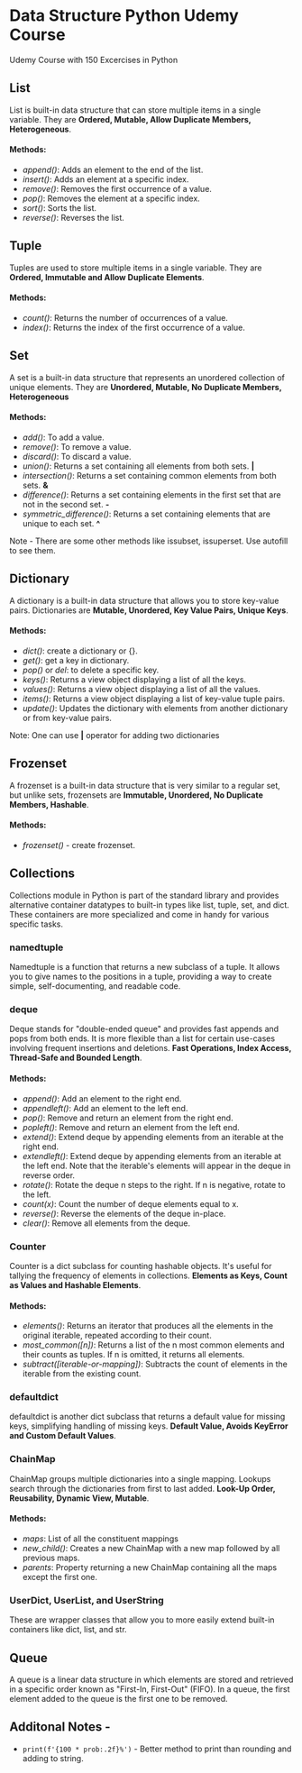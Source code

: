 # Data Structure Python Udemy Course
 Udemy Course with 150 Excercises in Python

## List 

List is built-in data structure that can store multiple items in a single variable. They are **Ordered, Mutable, Allow Duplicate Members, Heterogeneous**. 

#### Methods:
- *append()*: Adds an element to the end of the list.
- *insert()*: Adds an element at a specific index.
- *remove()*: Removes the first occurrence of a value.
- *pop()*: Removes the element at a specific index.
- *sort()*: Sorts the list.
- *reverse()*: Reverses the list.

## Tuple 

Tuples are used to store multiple items in a single variable. They are **Ordered, Immutable and Allow Duplicate Elements**.

#### Methods:
- *count()*: Returns the number of occurrences of a value.
- *index()*: Returns the index of the first occurrence of a value.

## Set

A set is a built-in data structure that represents an unordered collection of unique elements. They are **Unordered, Mutable, No Duplicate Members, Heterogeneous**

#### Methods:
- *add()*: To add a value.
- *remove()*: To remove a value.
- *discard()*: To discard a value.
- *union()*: Returns a set containing all elements from both sets. **|**
- *intersection()*: Returns a set containing common elements from both sets. **&**
- *difference()*: Returns a set containing elements in the first set that are not in the second set. **-**
- *symmetric_difference()*: Returns a set containing elements that are unique to each set. **^**

Note - There are some other methods like issubset, issuperset. Use autofill to see them.

## Dictionary

A dictionary is a built-in data structure that allows you to store key-value pairs. Dictionaries are **Mutable, Unordered, Key Value Pairs, Unique Keys**.

#### Methods:
- *dict()*: create a dictionary or {}.
- *get()*: get a key in dictionary.
- *pop()* or *del*: to delete a specific key.
- *keys()*: Returns a view object displaying a list of all the keys.
- *values()*: Returns a view object displaying a list of all the values.
- *items()*: Returns a view object displaying a list of key-value tuple pairs.
- *update()*: Updates the dictionary with elements from another dictionary or from key-value pairs.

Note: One can use **|** operator for adding two dictionaries

## Frozenset 

A frozenset is a built-in data structure that is very similar to a regular set, but unlike sets, frozensets are **Immutable, Unordered, No Duplicate Members, Hashable**.

#### Methods:
- *frozenset()* - create frozenset.

## Collections

Collections module in Python is part of the standard library and provides alternative container datatypes to built-in types like list, tuple, set, and dict. These containers are more specialized and come in handy for various specific tasks.

### namedtuple
Namedtuple is a function that returns a new subclass of a tuple. It allows you to give names to the positions in a tuple, providing a way to create simple, self-documenting, and readable code.

### deque
Deque stands for "double-ended queue" and provides fast appends and pops from both ends. It is more flexible than a list for certain use-cases involving frequent insertions and deletions. **Fast Operations, Index Access, Thread-Safe and Bounded Length**. 

#### Methods:
- *append()*: Add an element to the right end.
- *appendleft()*: Add an element to the left end.
- *pop()*: Remove and return an element from the right end.
- *popleft()*: Remove and return an element from the left end.
- *extend()*: Extend deque by appending elements from an iterable at the right end.
- *extendleft()*: Extend deque by appending elements from an iterable at the left end. Note that the iterable's elements will appear in the deque in reverse order.
- *rotate()*: Rotate the deque n steps to the right. If n is negative, rotate to the left.
- *count(x)*: Count the number of deque elements equal to x.
- *reverse()*: Reverse the elements of the deque in-place.
- *clear()*: Remove all elements from the deque.

### Counter
Counter is a dict subclass for counting hashable objects. It's useful for tallying the frequency of elements in collections. **Elements as Keys, Count as Values and Hashable Elements**.

#### Methods:
- *elements()*: Returns an iterator that produces all the elements in the original iterable, repeated according to their count.
- *most_common([n])*: Returns a list of the n most common elements and their counts as tuples. If n is omitted, it returns all elements.
- *subtract([iterable-or-mapping])*: Subtracts the count of elements in the iterable from the existing count.

### defaultdict
defaultdict is another dict subclass that returns a default value for missing keys, simplifying handling of missing keys. **Default Value, Avoids KeyError and Custom Default Values**.

### ChainMap
ChainMap groups multiple dictionaries into a single mapping. Lookups search through the dictionaries from first to last added. **Look-Up Order, Reusability, Dynamic View, Mutable**.

#### Methods:
- *maps*: List of all the constituent mappings
- *new_child()*: Creates a new ChainMap with a new map followed by all previous maps.
- *parents*: Property returning a new ChainMap containing all the maps except the first one.

### UserDict, UserList, and UserString
These are wrapper classes that allow you to more easily extend built-in containers like dict, list, and str.

## Queue 
A queue is a linear data structure in which elements are stored and retrieved in a specific order known as "First-In, First-Out" (FIFO). In a queue, the first element added to the queue is the first one to be removed.

## Additonal Notes - 
- ``print(f'{100 * prob:.2f}%')`` - Better method to print than rounding and adding to string.